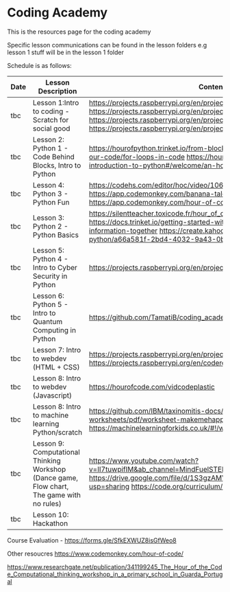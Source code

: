 # Coding Academy

This is the resources page for the coding academy

Specific lesson communications can be found in the lesson folders e.g lesson 1 stuff will be in the lesson 1 folder

Schedule is as follows:

|Date| Lesson Description | Content links
|-------|----------------------------------------------------|-------------------------------------------------------------------------------------------------------------------------------------------------------------------------------------------------------|
| tbc | Lesson 1:Intro to coding - Scratch for social good | https://projects.raspberrypi.org/en/projects/cd-sebento-scratch-1 https://projects.raspberrypi.org/en/projects/cd-sebento-scratch-3 https://projects.raspberrypi.org/en/projects/cd-sebento-scratch-2 https://projects.raspberrypi.org/en/projects/cd-sebento-appinv-1/2 |
| tbc | Lesson 2: Python 1 - Code Behind Blocks, Intro to Python                 | https://hourofpython.trinket.io/from-blocks-to-code-with-trinket#/reading-our-code/for-loops-in-code https://hourofpython.trinket.io/a-visual-introduction-to-python#/welcome/an-hour-of-code                                       |
| tbc | Lesson 4: Python 3 - Python Fun                           |   https://codehs.com/editor/hoc/video/1064850/6642/4751 https://app.codemonkey.com/banana-tales/challenges/3-introduction https://app.codemonkey.com/hour-of-code/trivia-chatbot/course#2 |
| tbc | Lesson 3: Python 2 - Python Basics       |  https://silentteacher.toxicode.fr/hour_of_code.html?theme=basic_python https://docs.trinket.io/getting-started-with-python#/dictionaries/storing-information-together https://create.kahoot.it/share/getting-started-with-python/a66a581f-2bd4-4032-9a43-0bcf4c8e98ec                                                                                                 |
| tbc | Lesson 5: Python 4 - Intro to Cyber Security in Python      | https://projects.raspberrypi.org/en/projects/secret-messages                                                                                                                                          |
| tbc | Lesson 6: Python 5 - Intro to Quantum Computing in Python     | https://github.com/TamatiB/coding_academy/tree/master/lesson_6                                                                                                                                                                                     |
| tbc | Lesson 7: Intro to webdev (HTML + CSS)                         | https://projects.raspberrypi.org/en/projects/cd-beginner-html-css-sushi https://projects.raspberrypi.org/en/coderdojo/21                                                                                                                        |
| tbc| Lesson 8: Intro to webdev (Javascript)                                 | https://hourofcode.com/vidcodeplastic                                                                                                     |
| tbc | Lesson 8: Intro to machine learning Python/scratch               | https://github.com/IBM/taxinomitis-docs/raw/master/project-worksheets/pdf/worksheet-makemehappy.pdf https://machinelearningforkids.co.uk/#!/worksheets                                                                                                                                                    |
| tbc | Lesson 9: Computational Thinking Workshop (Dance game, Flow chart, The game with no rules)  | https://www.youtube.com/watch?v=II7tuwpifIM&ab_channel=MindFuelSTEMLearningResources https://drive.google.com/file/d/1S3gzAMVsgZcqqARhJ2aRDuu7XNDCx_Ts/view?usp=sharing https://code.org/curriculum/course3/1/Teacher#Activity1                                                                                                                                                                                                     |
| tbc | Lesson 10: Hackathon   |                                                                                                                                                                                                       |

Course Evaluation - https://forms.gle/SfkEXWUZ8isGfWeo8

Other resoucres
https://www.codemonkey.com/hour-of-code/  

https://www.researchgate.net/publication/341199245_The_Hour_of_the_Code_Computational_thinking_workshop_in_a_primary_school_in_Guarda_Portugal
